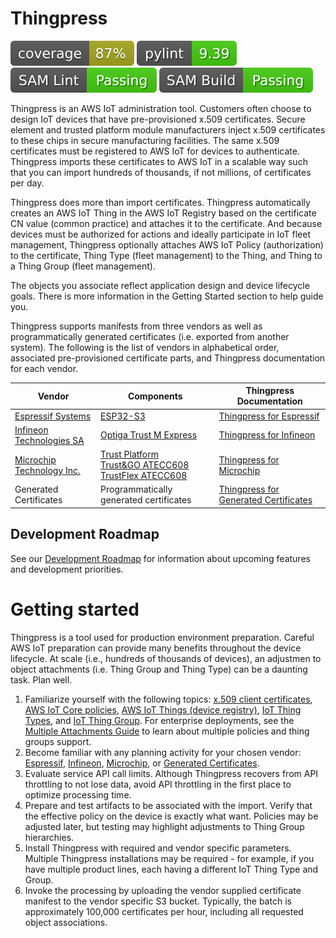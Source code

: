# Thingpress

![Coverage](.github/coverage.svg)
![pylint](.github/linting.svg)
![samlint](.github/samlint.svg)
![sambuild](.github/sambuild.svg)

Thingpress is an AWS IoT administration tool. Customers often choose to design IoT devices that have pre-provisioned x.509 certificates. Secure element and trusted platform module manufacturers inject x.509 certificates to these chips in secure manufacturing facilities. The same x.509 certificates must be registered to AWS IoT for devices to authenticate. Thingpress imports these certificates to AWS IoT in a scalable way such that you can import hundreds of thousands, if not millions, of certificates per day.

Thingpress does more than import certificates. Thingpress automatically creates an AWS IoT Thing in the AWS IoT Registry based on the certificate CN value (common practice) and attaches it to the certificate. And because devices must be authorized for actions and ideally participate in IoT fleet management, Thingpress optionally attaches AWS IoT Policy (authorization) to the certificate, Thing Type (fleet management) to the Thing, and Thing to a Thing Group (fleet management).

The objects you associate reflect application design and device lifecycle goals. There is more information in the Getting Started section to help guide you.

Thingpress supports manifests from three vendors as well as programmatically generated certificates (i.e. exported from another system). The following is the list of vendors in alphabetical order, associated pre-provisioned certificate parts, and Thingpress documentation for each vendor.

| Vendor    | Components | Thingpress<br/>Documentation | 
| --------- | ---------- | ---------------------------- |
| [Espressif Systems](https://www.espressif.com/) | [ESP32-S3](https://www.espressif.com/en/products/socs/esp32-s3) | [Thingpress for Espressif](docs/vendors/espressif.md) |
| [Infineon Technologies SA](https://www.infineon.com/) | [Optiga Trust M Express](https://www.infineon.com/cms/en/product/security-smart-card-solutions/optiga-embedded-security-solutions/optiga-trust/optiga-trust-m-express/)| [Thingpress for Infineon](docs/vendors/infineon.md) |
| [Microchip Technology Inc.](https://www.microchip.com/) | [Trust Platform](https://www.microchip.com/en-us/products/security/trust-platform)<br/>[Trust&GO ATECC608](https://www.microchip.com/en-us/products/security/trust-platform/trust-and-go/trust-and-go-tls)<br/>[TrustFlex ATECC608](https://www.microchip.com/en-us/products/security/trust-platform/trustflex) | [Thingpress for Microchip](docs/vendors/microchip.md) |
| Generated Certificates | Programmatically generated certificates | [Thingpress for Generated Certificates](docs/vendors/generated.md) |

## Development Roadmap

See our [Development Roadmap](planning/ROADMAP.md) for information about upcoming features and development priorities.

# Getting started

Thingpress is a tool used for production environment preparation. Careful AWS IoT preparation can provide many benefits throughout the device lifecycle. At scale (i.e., hundreds of thousands of devices), an adjustmen to object attachments (i.e. Thing Group and Thing Type) can be a daunting task. Plan well.

1. Familiarize yourself with the following topics:
   [x.509 client certificates](https://docs.aws.amazon.com/iot/latest/developerguide/x509-client-certs.html),
   [AWS IoT Core policies](https://docs.aws.amazon.com/iot/latest/developerguide/iot-policies.html),
   [AWS IoT Things (device registry)](https://docs.aws.amazon.com/iot/latest/developerguide/thing-registry.html), 
   [IoT Thing Types](https://docs.aws.amazon.com/iot/latest/developerguide/thing-types.html), and
   [IoT Thing Group](https://docs.aws.amazon.com/iot/latest/developerguide/thing-groups.html).
   For enterprise deployments, see the [Multiple Attachments Guide](docs/MULTI_ATTACHMENT_GUIDE.md) to learn about multiple policies and thing groups support.
2. Become familiar with any planning activity for your chosen vendor: [Espressif](docs/vendors/espressif.md), [Infineon](docs/vendors/infineon.md), [Microchip](docs/vendors/microchip.md), or [Generated Certificates](docs/vendors/generated.md).
3. Evaluate service API call limits. Although Thingpress recovers from API throttling to not lose data, avoid API throttling in the first place to optimize processing time.
3. Prepare and test artifacts to be associated with the import. Verify that the effective policy on the device is exactly what want. Policies may be adjusted later, but testing may highlight adjustments to Thing Group hierarchies.
4. Install Thingpress with required and vendor specific parameters. Multiple Thingpress installations may be required - for example, if you have multiple product lines, each having a different IoT Thing Type and Group.
5. Invoke the processing by uploading the vendor supplied certificate manifest to the vendor specific S3 bucket. Typically, the batch  is approximately 100,000 certificates per hour, including  all requested object associations.

